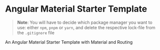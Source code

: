 # Angular Material Starter Template

> **Note**: You will have to decide which package manager you want to use: either `npm`, `pnpm` or `yarn`, and delete the respective lock-file from the `.gitignore` file

An Angular Material Starter Template with Material and Routing
